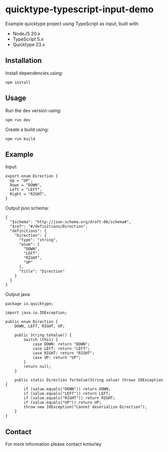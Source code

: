 # quicktype-typescript-input-demo

Example quicktype project using TypeScript as input, built with:

* NodeJS 20.x
* TypeScript 5.x
* Quicktype 23.x


## Installation

Install dependencies using:

    npm install


## Usage

Run the dev version using:

    npm run dev

Create a build using:

    npm run build


## Example

Input:

```
export enum Direction {
  Up = "UP",
  Down = "DOWN",
  Left = "LEFT",
  Right = "RIGHT",
}
```

Output json schema:
```
{
  "$schema": "http://json-schema.org/draft-06/schema#",
  "$ref": "#/definitions/Direction",
  "definitions": {
    "Direction": {
      "type": "string",
      "enum": [
        "DOWN",
        "LEFT",
        "RIGHT",
        "UP"
      ],
      "title": "Direction"
    }
  }
}
```

Output java:
```
package io.quicktype;

import java.io.IOException;

public enum Direction {
    DOWN, LEFT, RIGHT, UP;

    public String toValue() {
        switch (this) {
            case DOWN: return "DOWN";
            case LEFT: return "LEFT";
            case RIGHT: return "RIGHT";
            case UP: return "UP";
        }
        return null;
    }

    public static Direction forValue(String value) throws IOException {
        if (value.equals("DOWN")) return DOWN;
        if (value.equals("LEFT")) return LEFT;
        if (value.equals("RIGHT")) return RIGHT;
        if (value.equals("UP")) return UP;
        throw new IOException("Cannot deserialize Direction");
    }
}

```

## Contact

For more information please contact kmturley
